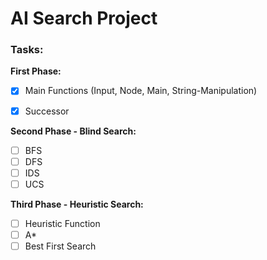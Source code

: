 # AI Search Project

### Tasks:
**First Phase:**
- [x] Main Functions (Input, Node, Main, String-Manipulation)
- [x] Successor


**Second Phase - Blind Search:**
- [ ] BFS
- [ ] DFS
- [ ] IDS
- [ ] UCS

**Third Phase - Heuristic Search:**
- [ ] Heuristic Function
- [ ] A*
- [ ] Best First Search 
